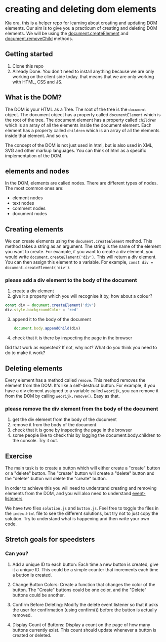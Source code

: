 # creating and deleting dom elements
Kia ora, this is a helper repo for learning about creating and updating  [DOM](#What-is-the-DOM)
 elements. Our aim is to give you a practicum of creating and deleting DOM elements. We will be using the [document.createElement](https://developer.mozilla.org/en-US/docs/Web/API/Document/createElement) and [document.removeChild](https://developer.mozilla.org/en-US/docs/Web/API/Node/removeChild) methods.

## Getting started
1. Clone this repo
2. Already Done. You don't need to install anything because we are only working on the client side today. that means that we are only working with HTML, CSS and JS.

## What is the DOM?
The DOM is your HTML as a Tree. The root of the tree is the `document` object. The document object has a property called `documentElement` which is the root of the tree. The document element has a property called `children` which is an array of all the elements inside the document element. Each element has a property called `children` which is an array of all the elements inside that element. And so on.

The concept of the DOM is not just used in html, but is also used in XML, SVG and other markup languages. You can think of html as a specific implementation of the DOM.


## elements and nodes
In the DOM, elements are called nodes. There are different types of nodes. The most common ones are:
- element nodes
- text nodes
- comment nodes
- document nodes

## Creating elements
We can create elements using the `document.createElement` method. This method takes a string as an argument. The string is the name of the element you want to create. For example, if you want to create a div element, you would write `document.createElement('div')`. This will return a div element. You can then assign this element to a variable. For example, `const div = document.createElement('div')`.

### please add a div element to the body of the document
1. create a div element
2. give it a property which you will recognise it by, how about a colour?

```js
const div = document.createElement('div')
div.style.backgroundColor = 'red'
```

3. append it to the body of the document
    
```js
    document.body.appendChild(div)
```
4. check that it is there by inspecting the page in the browser

Did that work as expected? If not, why not? What do you think you need to do to make it work?


## Deleting elements

Every element has a method called `remove`. This method removes the element from the DOM. It's like a self-destruct button.
For example, if you have a div element assigned to a variable called `weorijk`, you can remove it from the DOM by calling `weorijk.remove()`. Easy as that.

### please remove the div element from the body of the document

1. get the div element from the body of the document
2. remove it from the body of the document
3. check that it is gone by inspecting the page in the browser
4. some people like to check this by logging the document.body.children to the console. Try it out.

## Exercise

The main task is to create a button which will either create a "create" button or a "delete" button. The "create" button will create a "delete" button and the "delete" button will delete the "create" button.

In order to achieve this you will need to understand creating and removing elements from the DOM, and you will also need to understand [event-listeners](https://developer.mozilla.org/en-US/docs/Web/API/EventTarget/addEventListener)

We have two files `solution.js` and `button.js`. Feel free to toggle the files in the `index.html` file to see the different solutions, but try not to just copy the solution. Try to understand what is happening and then write your own code. 

## Stretch goals for speedsters

### Can you?
1. Add a unique ID to each button: Each time a new button is created, give it a unique ID. This could be a simple counter that increments each time a button is created.

2. Change Button Colors: Create a function that changes the color of the button. The "Create" buttons could be one color, and the "Delete" buttons could be another.

3. Confirm Before Deleting: Modify the delete event listener so that it asks the user for confirmation (using confirm()) before the button is actually removed.

4. Display Count of Buttons: Display a count on the page of how many buttons currently exist. This count should update whenever a button is created or deleted.


